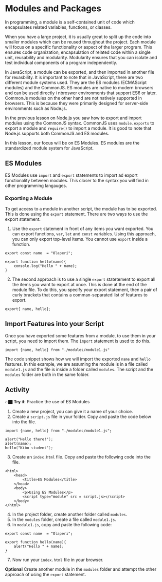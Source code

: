 # Modules and Packages
In programming, a module is a self-contained unit of code which encapsulates related variables, functions, or classes. 

When you have a large project, it is usually great to split up the code into smaller modules which can be reused throughout the project. Each module will focus on a specific functionality or aspect of the larger program. This ensures code organization, encapsulation of related code within a single unit, reusability and modularity. Modularity ensures that you can isolate and test individual components of a program independently.

In JavaScript, a module can be exported, and then imported in another file for reuasbility. It is important to note that in JavaScript, there are two different module systems used. They are the ES modules (ECMAScript modules) and the CommonJS. ES modules are native to modern browsers and can be used directly i nbroswer environments that support ES6 or later. CommonJs modules on the other hand are not natively supported in browsers. This is because they were primarily designed for server-side environments such as Node.js. 

In the previous lesson on Node.js you saw how to export and import modules using the CommonJS syntax. CommonJS uses `module.exports` to export a module and `require()` to import a module. It is good to note that Node.js supports both CommonJS and ES modules.

 In this lesson, our focus will be on ES Modules. ES modules are the standardized module system for JavaScript.

## ES Modules
ES Modules use `import` and `export` statements to import ad export functionality between modules. This closer to the syntax you will find in other programming langauges.

### Exporting  a Module
To get access to a module in another script, the module has to be exported. This is done using the `export` statement. There are two ways to use the export statement.
1. Use the `export` statement in front of any items you want exported. You can export functions, `var`, `let` and `const` variables. Using this approach, you can only export top-level items. You cannot use `export` inside a function.

```
export const name  = "Olaperi";

export function hello(name){
    console.log("Hello " + name);
}
```

2. The second approach is to use a single `export` statetement to export all the items you want to export at once. This is done at the end of the module file. To do this, you specify your export statement, then a pair of curly brackets that contains a comman-separated list of features to export.


```
export{ name, hello};
```

## Import Features into your Script
Once you have exported some features from a module, to use them in your script, you need to import them. The `import` statement is used to do this.

```
import {name, hello} from "./modules/module1.js"
```

The code snippet shows how we will import the exported `name` and `hello` features. In this example, we are assuming the module is in a file called `module1.js` and the file is inside a folder called `modules`. The script and the `modules` folder are both in the same folder.

## Activity
👉🏿 **Try it**: Practice the use of ES Modules

1. Create a new project, you can give it a name of your choice.
2. Create a `script.js` file in your folder. Copy and paste the code below into the file.
```
import {name, hello} from "./modules/module1.js";

alert("Hello there!");
alert(name);
hello("Kibo student");
```
3. Create an `index.html` file. Copy and paste the following code into the file.
```
<html>
    <head>
        <title>ES Modules</title>
    </head>
    <body>
        <p>Using ES Modules</p>
        <script type="module" src = script.js></script>
    </body>
</html>
```
4. In the project folder, create another folder called `modules`.
5. In the `modules` folder, create a file called `module1.js`.
6. In `module1.js`, copy and paste the following code:
```
export const name  = "Olaperi";

export function hello(name){
    alert("Hello " + name);
}
```

7. Now run your `index.html` file in your browser.

**Optional**
Create another module in the `modules` folder and attempt the other approach of using the `export` statement.